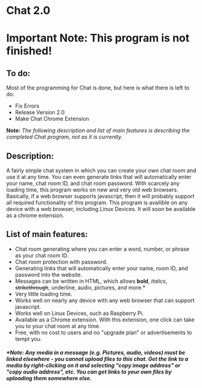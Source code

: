 # Chat 2.0
# Important Note:  This program is not finished!

## To do:
Most of the programming for Chat is done, but here is what there is left to do:
 - Fix Errors
 - Release Version 2.0
 - Make Chat Chrome Extension
 
 **Note:** _The following description and list of main features is describing the completed Chat program, not as it is currently._

## Description:
A fairly simple chat system in which you can create your own chat room and use it at any time.  You can even generate links that will automatically enter your name, chat room ID, and chat room password.  With scarcely any loading time, this program works on new and very old web browsers.  Basically, if a web browser supports javascript, then it will probably support all required functionality of this program.  This program is availible on any device with a web browser, including Linux Devices.  It will soon be available as a chrome extension.

## List of main features:
 - Chat room generating where you can enter a word, number, or phrase as your chat room ID.
 - Chat room protection with password.
 - Generating links that will automatically enter your name, room ID, and password into the website.
 - Messages can be written in HTML, which allows **bold**, _italics_, ~~strikethrough~~, underline, audio, pictures, and more.*
 - Very little loading time.
 - Works well on nearly any device with any web browser that can support javascript.
 - Works well on Linux Devices, such as Raspberry Pi.
 - Available as a Chrome extension.  With this extension, one click can take you to your chat room at any time.
 - Free, with no cost to users and no "upgrade plan" or advertisements to tempt you.
 
 ##### \*Note: Any media in a message (e.g. Pictures, audio, videos) must be linked elsewhere - you cannot upload files to this chat.  Get the link to a media by right-clicking on it and selecting "copy image address" or "copy audio address", etc.  You can get links to your own files by uploading them somewhere else.
